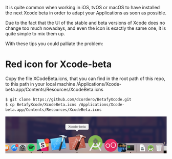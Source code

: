 
It is quite common when working in iOS, tvOS or macOS to have installed the next Xcode beta in order to adapt your Applications as soon as possible. 

Due to the fact that the UI of the stable and beta versions of Xcode does no change too much nowadays, and even the icon is exactly the same one, it is quite simple to mix them up.

With these tips you could palliate the problem:

# Red icon for Xcode-beta

Copy the file XCodeBeta.icns, that you can find in the root path of this repo, to this path in your local machine /Applications/Xcode-beta.app/Contents/Resources/XcodeBeta.icns

```
$ git clone https://github.com/dcordero/BetafyXcode.git
$ cp BetafyXcode/XcodeBeta.icns /Applications/Xcode-beta.app/Contents/Resources/XcodeBeta.icns
```

![](Preview.png)
